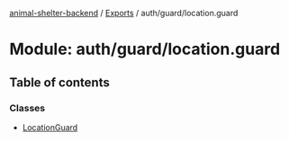 [animal-shelter-backend](../README.md) / [Exports](../modules.md) / auth/guard/location.guard

# Module: auth/guard/location.guard

## Table of contents

### Classes

- [LocationGuard](../classes/auth_guard_location_guard.LocationGuard.md)
